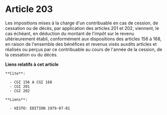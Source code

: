 # Article 203

Les impositions mises à la charge d'un contribuable en cas de cession, de cessation ou de décès, par application des articles
201 et 202, viennent, le cas échéant, en déduction du montant de l'impôt sur le revenu ultérieurement établi, conformément
aux dispositions des articles 156 à 168, en raison de l'ensemble des bénéfices et revenus visés auxdits articles et réalisés
ou perçus par ce contribuable au cours de l'année de la cession, de la cessation ou du décès.

**Liens relatifs à cet article**

	**Cite**:

	  - CGI 156 A CGI 168
	  - CGI 201
	  - CGI 202

	**Liens**:

	  - HISTO: EDITION 1979-07-01
